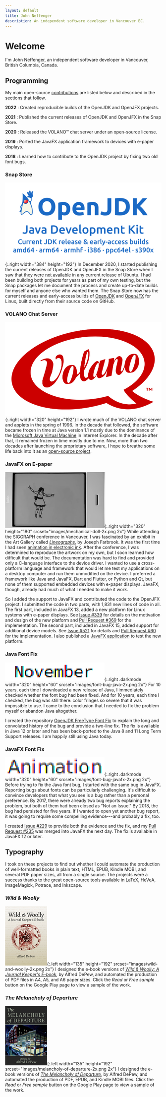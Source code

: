 ```yaml
---
layout: default
title: John Neffenger
description: An independent software developer in Vancouver BC.
---
```


# Welcome

I'm John Neffenger, an independent software developer in Vancouver, British Columbia, Canada.

## Programming

My main open-source [contributions](contributions.html) are listed below and described in the sections that follow.

**2022**
: Created reproducible builds of the OpenJDK and OpenJFX projects.

**2021**
: Published the current releases of OpenJDK and OpenJFX in the Snap Store.

**2020**
: Released the VOLANO™ chat server under an open-source license.

**2019**
: Ported the JavaFX application framework to devices with e-paper displays.

**2018**
: Learned how to contribute to the OpenJDK project by fixing two old font bugs.

### Snap Store

![OpenJDK: Current JDK release & early-access builds](images/openjdk2.svg){:.right width="384" height="192"}
In December 2020, I started publishing the current releases of OpenJDK and OpenJFX in the Snap Store when I saw that they were [not available][openjdk-question] in any current release of Ubuntu.
I had been building both projects for years as part of my own testing, but the Snap packages let me document the process and create up-to-date builds for myself and anyone else who wanted them.
The Snap Store now has the current releases and early-access builds of [OpenJDK][openjdk-snap] and [OpenJFX][openjfx-snap] for Linux, built directly from their source code on GitHub.

### VOLANO Chat Server

![VOLANO speech-balloon logo](images/volano.svg){:.right width="320" height="192"}
I wrote much of the VOLANO chat server and applets in the spring of 1996.
In the decade that followed, the software became frozen in time at Java version 1.1 mostly due to the dominance of the [Microsoft Java Virtual Machine][msjvm] in Internet Explorer.
In the decade after that, it remained frozen in time mostly due to me.
Now, more than two decades after launching the proprietary software, I hope to breathe some life back into it as an [open-source project][volano].

### JavaFX on E-paper

![Still frame of JavaFX animation on e-paper](images/mechanical-doll-1x.png){:.right width="320" height="180" srcset="images/mechanical-doll-2x.png 2x"}
While attending the SIGGRAPH conference in Vancouver, I was fascinated by an exhibit in the Art Gallery called [*Lineographs*][lineographs], by Joseph Farbrook.
It was the first time I had seen [animation in electronic ink][dancer].
After the conference, I was determined to reproduce the artwork on my own, but I soon learned how difficult that would be.
The documentation was hard to find and provided only a C-language interface to the device driver.
I wanted to use a cross-platform language and framework that would let me test my applications on a desktop computer and run them unmodified on the device.
I preferred a framework like Java and JavaFX, Dart and Flutter, or Python and Qt, but none of them supported embedded devices with e-paper displays.
JavaFX, though, already had much of what I needed to make it work.

So I added the support to JavaFX and contributed the code to the OpenJFX project.
I submitted the code in two parts, with 1,831 new lines of code in all.
The first part, included in JavaFX 13, added a new platform for Linux systems with e-paper displays.
See [Issue #339][jfx-339] for details on the motivation and design of the new platform and [Pull Request #369][jfx-369] for the implementation.
The second part, included in JavaFX 15, added support for additional device models.
See [Issue #521][jfx-521] for details and [Pull Request #60][jfx-60] for the implementation.
I also published a [JavaFX application][epd-javafx] to test the new platform.

### Java Font Fix

![Screenshot of Java font bug](images/font-bug-java-1x.png){:.right .darkmode width="320" height="60" srcset="images/font-bug-java-2x.png 2x"}
For 10 years, each time I downloaded a new release of Java, I immediately checked whether the font bug had been fixed.
And for 10 years, each time I checked, the bug was still there: color fringes so severe that it was impossible to use.
I came to the conclusion that I needed to fix the problem myself or abandon Java altogether.

I created the repository [OpenJDK FreeType Font Fix][openjdk-freetype] to explain the long and convoluted history of the bug and provide a two-line fix.
The fix is available in Java 12 or later and has been back-ported to the Java 8 and 11 Long Term Support releases.
I am happily still using Java today.

### JavaFX Font Fix

![Screenshot of JavaFX font bug](images/font-bug-javafx-1x.png){:.right .darkmode width="320" height="60" srcset="images/font-bug-javafx-2x.png 2x"}
Before trying to fix the Java font bug, I started with the same bug in JavaFX.
Reporting bugs about fonts can be particularly challenging.
It's difficult to convince developers that what you see is a bug rather than a personal preference.
By 2017, there were already two bug reports explaining the problem, but both of them had been closed as "Not an Issue."
By 2018, the bug had persisted for five years.
If I wanted to open yet another bug report, it was going to require some compelling evidence---and probably a fix, too.

I created [Issue #229][jfx-229] to provide both the evidence and the fix, and my [Pull Request #235][jfx-235] was merged into JavaFX the next day.
The fix is available in JavaFX 12 or later.

## Typography

I took on these projects to find out whether I could automate the production of well-formatted books in plain text, HTML, EPUB, Kindle MOBI, and several PDF paper sizes, all from a single source.
The projects were a success thanks to the great open-source tools available in LaTeX, HeVeA, ImageMagick, Potrace, and Inkscape.

### *Wild & Woolly*

![Wild & Woolly book cover](images/wild-and-woolly-1x.png){:.left width="135" height="192" srcset="images/wild-and-woolly-2x.png 2x"}
I designed the e-book versions of [*Wild & Woolly: A Journal Keeper's E-book*][play-woolly], by Alfred DePew, and automated the production of PDF files in A4, A5, and A6 paper sizes.
Click the *Read* or *Free sample* button on the Google Play page to view a sample of the work.

### *The Melancholy of Departure*

![The Melancholy of Departure book cover](images/melancholy-of-departure-1x.png){:.left width="135" height="192" srcset="images/melancholy-of-departure-2x.png 2x"}
I designed the e-book versions of [*The Melancholy of Departure*][play-melancholy], by Alfred DePew, and automated the production of PDF, EPUB, and Kindle MOBI files.
Click the *Read* or *Free sample* button on the Google Play page to view a sample of the work.

[openjdk-question]: https://answers.launchpad.net/ubuntu/+source/openjdk-15/+question/693547
[openjdk-snap]: https://snapcraft.io/openjdk
[openjfx-snap]: https://snapcraft.io/openjfx

[msjvm]: https://en.wikipedia.org/wiki/Microsoft_Java_Virtual_Machine
[volano]: https://github.com/jgneff/volano

[lineographs]: http://s2014.siggraph.org/attendees/art-gallery/events/lineographs.html
[dancer]: https://www.farbrook.net/lineographs/
[jfx-339]: https://github.com/javafxports/openjdk-jfx/issues/339
[jfx-369]: https://github.com/javafxports/openjdk-jfx/pull/369
[jfx-521]: https://github.com/javafxports/openjdk-jfx/issues/521
[jfx-60]: https://github.com/openjdk/jfx/pull/60
[epd-javafx]: https://github.com/jgneff/epd-javafx

[openjdk-freetype]: https://github.com/jgneff/openjdk-freetype

[jfx-229]: https://github.com/javafxports/openjdk-jfx/issues/229
[jfx-235]: https://github.com/javafxports/openjdk-jfx/pull/235

[play-woolly]: https://play.google.com/store/books/details/Alfred_DePew_Wild_Woolly?id=8c3_AAAAQBAJ
[play-melancholy]: https://play.google.com/store/books/details/Alfred_DePew_The_Melancholy_of_Departure?id=jc3_AAAAQBAJ
